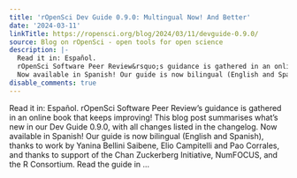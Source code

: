 ```yaml
---
title: 'rOpenSci Dev Guide 0.9.0: Multingual Now! And Better'
date: '2024-03-11'
linkTitle: https://ropensci.org/blog/2024/03/11/devguide-0.9.0/
source: Blog on rOpenSci - open tools for open science
description: |-
  Read it in: Español.
  rOpenSci Software Peer Review&rsquo;s guidance is gathered in an online book that keeps improving! This blog post summarises what&rsquo;s new in our Dev Guide 0.9.0, with all changes listed in the changelog.
  Now available in Spanish! Our guide is now bilingual (English and Spanish), thanks to work by Yanina Bellini Saibene, Elio Campitelli and Pao Corrales, and thanks to support of the Chan Zuckerberg Initiative, NumFOCUS, and the R Consortium. Read the guide in ...
disable_comments: true
---
```

Read it in: Español.
rOpenSci Software Peer Review&rsquo;s guidance is gathered in an online book that keeps improving! This blog post summarises what&rsquo;s new in our Dev Guide 0.9.0, with all changes listed in the changelog.
Now available in Spanish! Our guide is now bilingual (English and Spanish), thanks to work by Yanina Bellini Saibene, Elio Campitelli and Pao Corrales, and thanks to support of the Chan Zuckerberg Initiative, NumFOCUS, and the R Consortium. Read the guide in ...